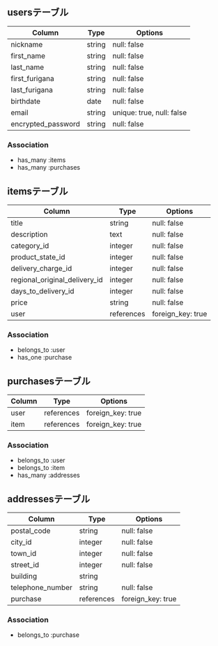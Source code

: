 ## usersテーブル

|Column              |Type   |Options                  |
|--------------------|-------|-------------------------|
|nickname            |string |null: false              |
|first_name          |string |null: false              |
|last_name           |string |null: false              |
|first_furigana      |string |null: false              |
|last_furigana       |string |null: false              |
|birthdate           |date   |null: false              |
|email               |string |unique: true, null: false|
|encrypted_password  |string |null: false              |



### Association
- has_many :items
- has_many :purchases




## itemsテーブル

| Column                              | Type       | Options           |
| ----------------------------------- | ---------- | ----------------- |
| title                               | string     | null: false       |
| description                         | text       | null: false       |
| category_id                         | integer    | null: false       |
| product_state_id                    | integer    | null: false       |
| delivery_charge_id                  | integer    | null: false       |
| regional_original_delivery_id       | integer    | null: false       |
| days_to_delivery_id                 | integer    | null: false       |
| price                               | string     | null: false       |
| user                                | references | foreign_key: true |


### Association

- belongs_to :user
- has_one    :purchase



## purchasesテーブル

| Column       | Type       | Options           |
| ------------ | ---------- | ----------------- |
| user         | references | foreign_key: true |
| item         | references | foreign_key: true |

### Association

- belongs_to :user
- belongs_to :item
- has_many    :addresses




## addressesテーブル

| Column                   | Type       | Options           |
| ------------------------ | ---------- | ----------------- |
| postal_code              | string     | null: false       |
| city_id                  | integer    | null: false       |
| town_id                  | integer    | null: false       |
| street_id                | integer    | null: false       |
| building                 | string     |                   |
| telephone_number         | string     | null: false       |
| purchase                 | references | foreign_key: true |


### Association

- belongs_to   :purchase